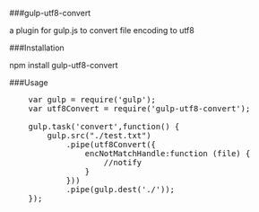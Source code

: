 ###gulp-utf8-convert

a plugin for gulp.js to convert file encoding to utf8

###Installation

npm install gulp-utf8-convert

###Usage

<pre>
    var gulp = require('gulp');
    var utf8Convert = require('gulp-utf8-convert');

    gulp.task('convert',function() {
        gulp.src("./test.txt")
            .pipe(utf8Convert({
                encNotMatchHandle:function (file) {
                    //notify
                }
            }))
            .pipe(gulp.dest('./'));
    });
</pre>

